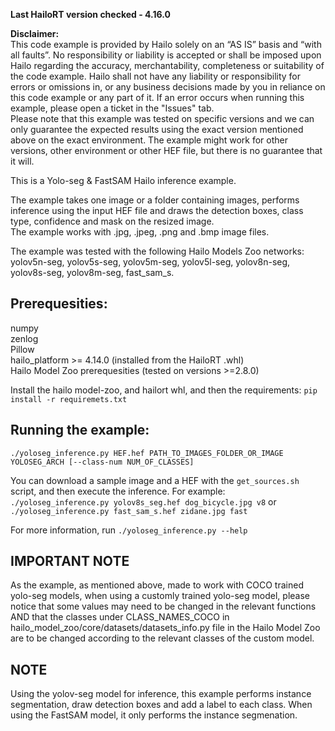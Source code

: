 **Last HailoRT version checked - 4.16.0**

**Disclaimer:** <br />
This code example is provided by Hailo solely on an “AS IS” basis and “with all faults”. No responsibility or liability is accepted or shall be imposed upon Hailo regarding the accuracy, merchantability, completeness or suitability of the code example. Hailo shall not have any liability or responsibility for errors or omissions in, or any business decisions made by you in reliance on this code example or any part of it. If an error occurs when running this example, please open a ticket in the "Issues" tab.<br />
Please note that this example was tested on specific versions and we can only guarantee the expected results using the exact version mentioned above on the exact environment. The example might work for other versions, other environment or other HEF file, but there is no guarantee that it will.


This is a Yolo-seg & FastSAM Hailo inference example.  

The example takes one image or a folder containing images, performs inference using the input HEF file and draws the detection boxes, class type, confidence and mask on the resized image.  
The example works with .jpg, .jpeg, .png and .bmp image files.  

The example was tested with the following Hailo Models Zoo networks:  
yolov5n-seg, yolov5s-seg, yolov5m-seg, yolov5l-seg, yolov8n-seg, yolov8s-seg, yolov8m-seg, fast_sam_s.

## Prerequesities:
numpy  
zenlog  
Pillow  
hailo_platform >= 4.14.0 (installed from the HailoRT .whl)  
Hailo Model Zoo prerequesities (tested on versions >=2.8.0)

Install the hailo model-zoo, and hailort whl, and then the requirements:
`pip install -r requiremets.txt`


## Running the example:  
```./yoloseg_inference.py HEF.hef PATH_TO_IMAGES_FOLDER_OR_IMAGE YOLOSEG_ARCH [--class-num NUM_OF_CLASSES]```

You can download a sample image and a HEF with the `get_sources.sh` script, and then execute the inference.
For example:  
```./yoloseg_inference.py yolov8s_seg.hef dog_bicycle.jpg v8```
or
```./yoloseg_inference.py fast_sam_s.hef zidane.jpg fast```

For more information, run ```./yoloseg_inference.py --help```   

## IMPORTANT NOTE
As the example, as mentioned above, made to work with COCO trained yolo-seg models, when using a customly trained yolo-seg model, please notice that some values may need to be changed in the relevant functions AND that the classes under CLASS_NAMES_COCO in hailo_model_zoo/core/datasets/datasets_info.py file in the Hailo Model Zoo are to be changed according to the relevant classes of the custom model.  

## NOTE
Using the yolov-seg model for inference, this example performs instance segmentation, draw detection boxes and add a label to each class. When using the FastSAM model, it only performs the instance segmenation. 
